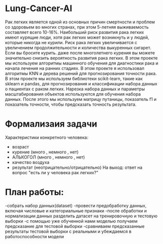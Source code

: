 # Lung-Cancer-AI
Рак легких является одной из основных причин смертности и проблем со здоровьем во многих странах, при этом 5-летняя выживаемость составляет всего 10-16%. Наибольший риск развития рака легких имеют курящие люди, хотя рак легких может возникнуть и у людей, которые никогда не курили. Риск рака легких увеличивается с увеличением продолжительности и количества выкуренных сигарет. Если вы бросите курить. даже после многолетнего курения вы можете значительно снизить вероятность развития рака легких. В этом проекте мы используем алгоритмы машинного обучения для диагностики рака и начала лечения на ранних стадиях. 
В этом проекте я использовал алгоритмы KNN и дерева решений для прогнозирования точности рака. В этом проекте мы используем библиотеки scikit-learn, такие как sklearn и pandas, для прогнозирования и классификации набора данных о пациентах с раком легких. Нарезка набора данных и параметры масштабирования объектов используются для обучения набора данных. После этого мы используем матрицу путаницы, показатель f1 и показатель точности, чтобы предсказать точность результата.
# Формализаия задачи
Характеристики конкретного человека:
- возраст
- курение (много , немного , нет)
- АЛЬКОГОЛ (много , немного , нет)
- качество воздуха
- результат (неотрицательно/отрицательно)
На выход: ответ на вопрос "есть ли у человека рак легких?"
# План работы:
-собрать набор данных(dataset)
-провести предобработку данных, включая числовые и категориальные признаки
-после обработки и нормализации данных разделить датасет на тренировочную и тестовую выборки
-с помощью уже обученной нами моделью получаем предсказание для тестовой выборки
-сравниваем предсказанные результаты тестовой выборки с реальными и убеждаемся в работоспособности модели
